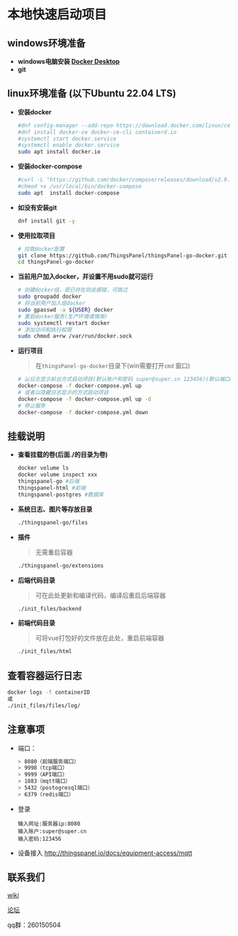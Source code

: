 # 本地快速启动项目

## windows环境准备

- **windows电脑安装 [Docker Desktop](https://www.docker.com/products/docker-desktop)**
- **git**

## linux环境准备 (以下Ubuntu 22.04 LTS)

- **安装docker**

    ```bash
    #dnf config-manager --add-repo https://download.docker.com/linux/centos/docker-ce.repo
    #dnf install docker-ce docker-ce-cli containerd.io
    #systemctl start docker.service
    #systemctl enable docker.service
    sudo apt install docker.io
    ```

- **安装docker-compose**

    ```bash
    #curl -L "https://github.com/docker/compose/releases/download/v2.9.0/docker-compose-$(uname -s)-$(uname -m)" -o /usr/local/bin/docker-compose
    #chmod +x /usr/local/bin/docker-compose
    sudo apt  install docker-compose
    ```

- **如没有安装git**

    ```bash
    dnf install git -y
    ```

- **使用拉取项目**

    ```bash
    # 拉取docker配置
    git clone https://github.com/ThingsPanel/thingsPanel-go-docker.git
    cd thingsPanel-go-docker
    ```
- **当前用户加入docker，并设置不用sudo就可运行**

    ```bash
    # 创建docker组，若已存在则会报错，可跳过
    sudo groupadd docker
    # 将当前用户加入组docker
    sudo gpasswd -a ${USER} docker
    # 重启docker服务(生产环境请慎用)
    sudo systemctl restart docker
    # 添加访问和执行权限
    sudo chmod a+rw /var/run/docker.sock
    ```

- **运行项目**

    > 在`thingsPanel-go-docker`目录下(win需要打开`cmd` 窗口)

    ```bash
    # 以日志显示前台方式启动项目(默认账户和密码 super@super.cn 123456)(默认端口8080)
    docker-compose -f docker-compose.yml up
    # 或者以隐藏日志显示的方式启动项目
    docker-compose -f docker-compose.yml up -d
    # 停止服务
    docker-compose -f docker-compose.yml down
    ```

## 挂载说明

- **查看挂载的卷(后面./的目录为卷)**

    ```bash
    docker volume ls
    docker volume inspect xxx
    thingspanel-go #后端
    thingspanel-html #前端
    thingspanel-postgres #数据库
    ```

- **系统日志、图片等存放目录**

    ```bash
    ./thingspanel-go/files
    ```

- **插件**
    > 无需重启容器

    ```bash
    ./thingspanel-go/extensions
    ```

- **后端代码目录**
    > 可在此处更新和编译代码，编译后重启后端容器

    ```bash
    ./init_files/backend
    ```

- **前端代码目录**
    > 可将vue打包好的文件放在此处，重启前端容器

    ```bash
    ./init_files/html
    ```

## 查看容器运行日志

```bash
docker logs -f containerID
或
./init_files/files/log/
```

## 注意事项

- 端口：

    ```bash
    > 8080（前端服务端口）
    > 9998（tcp端口）
    > 9999（API端口）
    > 1883（mqtt端口）
    > 5432（postogresql端口）
    > 6379（redis端口）
    ```
- 登录

    ```
    输入网址:服务器ip:8080
    输入账户:super@super.cn
    输入密码:123456
    ```
- 设备接入
    http://thingspanel.io/docs/equipment-access/mqtt


## 联系我们

[wiki](http://wiki.thingspanel.cn/index.php?title=%E9%A6%96%E9%A1%B5)

[论坛](http://forum.thingspanel.cn/)

qq群：260150504
